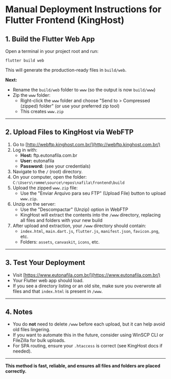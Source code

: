 # Manual Deployment Instructions for Flutter Frontend (KingHost)

## 1. Build the Flutter Web App

Open a terminal in your project root and run:

```
flutter build web
```

This will generate the production-ready files in `build/web`.

**Next:**
- Rename the `build/web` folder to `www` (so the output is now `build/www`)
- Zip the `www` folder:
  - Right-click the `www` folder and choose "Send to > Compressed (zipped) folder" (or use your preferred zip tool)
  - This creates `www.zip`

---

## 2. Upload Files to KingHost via WebFTP

1. Go to [http://webftp.kinghost.com.br/](http://webftp.kinghost.com.br/)
2. Log in with:
   - **Host:** ftp.eutonafila.com.br
   - **User:** eutonafila
   - **Password:** (see your credentials)
3. Navigate to the `/` (root) directory.
4. On your computer, open the folder: `C:\Users\romme\source\repos\nafila\frontend\build`
5. Upload the zipped `www.zip` file:
   - Use the "Enviar Arquivo para seu FTP" (Upload File) button to upload `www.zip`.
6. Unzip on the server:
   - Use the "Descompactar" (Unzip) option in WebFTP
   - KingHost will extract the contents into the `/www` directory, replacing all files and folders with your new build
7. After upload and extraction, your `/www` directory should contain:
   - `index.html`, `main.dart.js`, `flutter.js`, `manifest.json`, `favicon.png`, etc.
   - Folders: `assets`, `canvaskit`, `icons`, etc.

---

## 3. Test Your Deployment

- Visit [https://www.eutonafila.com.br/](https://www.eutonafila.com.br/)
- Your Flutter web app should load.
- If you see a directory listing or an old site, make sure you overwrote all files and that `index.html` is present in `/www`.

---

## 4. Notes
- You do **not** need to delete `/www` before each upload, but it can help avoid old files lingering.
- If you want to automate this in the future, consider using WinSCP CLI or FileZilla for bulk uploads.
- For SPA routing, ensure your `.htaccess` is correct (see KingHost docs if needed).

---
**This method is fast, reliable, and ensures all files and folders are placed correctly.** 